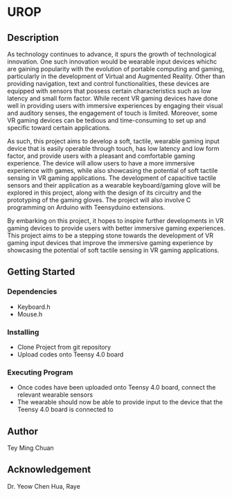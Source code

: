 # UROP

## Description ##
As technology continues to advance, it spurs the growth of technological innovation. One such innovation would be wearable input devices whichc are gaining popularity with the evolution of portable computing and gaming, particularly in the development of Virtual and Augmented Reality. Other than providing navigation, text and control functionalities, these devices are equipped with sensors that possess certain characteristics such as low latency and small form factor. While recent VR gaming devices have done well in providing users with immersive experiences by engaging their visual and auditory senses, the engagement of touch is limited. Moreover, some VR gaming devices can be tedious and time-consuming to set up and specific toward certain applications. 

As such, this project aims to develop a soft, tactile, wearable gaming input device that is easily operable through touch, has low latency and low form factor, and provide users with a pleasant and comfortable gaming experience. The device will allow users to have a more immersive experience with games, while also showcasing the potential of soft tactile sensing in VR gaming applications. The development of capacitive tactile sensors and their application as a wearable keyboard/gaming glove will be explored in this project, along with the design of its circuitry and the prototyping of the gaming gloves. The project will also involve C programming on Arduino with Teensyduino extensions.

By embarking on this project, it hopes to inspire further developments in VR gaming devices to provide users with better immersive gaming experiences. This project aims to be a stepping stone towards the development of VR gaming input devices that improve the immersive gaming experience by showcasing the potential of soft tactile sensing in VR gaming applications.

## Getting Started ##
### Dependencies ###
- Keyboard.h
- Mouse.h

### Installing ###
- Clone Project from git repository
- Upload codes onto Teensy 4.0 board

### Executing Program ###
- Once codes have been uploaded onto Teensy 4.0 board, connect the relevant wearable sensors
- The wearable should now be able to provide input to the device that the Teensy 4.0 board is connected to

## Author ##
Tey Ming Chuan

## Acknowledgement ##
Dr. Yeow Chen Hua, Raye
